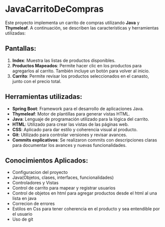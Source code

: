 # JavaCarritoDeCompras
Este proyecto implementa un carrito de compras utilizando **Java** y **Thymeleaf**. A continuación, se describen las características y herramientas utilizadas:

## Pantallas:
1. **Index**: Muestra las listas de productos disponibles.
2. **Productos Mapeados**: Permite hacer clic en los productos para agregarlos al carrito. También incluye un botón para volver al inicio.
3. **Carrito**: Permite revisar los productos seleccionados en el canasto, junto con el precio total.

## Herramientas utilizadas:
- **Spring Boot**: Framework para el desarrollo de aplicaciones Java.
- **Thymeleaf**: Motor de plantillas para generar vistas HTML.
- **Java**: Lenguaje de programación utilizado para la lógica del carrito.
- **HTML**: Utilizado para crear las vistas de las páginas web.
- **CSS**: Aplicado para dar estilo y coherencia visual al producto.
- **Git**: Utilizado para controlar versiones y revisar avances.
- **Commits explicativos**: Se realizaron commits con descripciones claras para documentar los avances y nuevas funcionalidades.

## Conocimientos Aplicados:
- Configuracion del proyecto
- Java(Objetos, clases, interfaces, funcionalidades)
- Controladores y Vistas
- Control de carrito para mapear y registrar usuarios
- Control de objetos en html para agregar productos desde el html al una lista en java
- Correcion de errores
- Estilos en Css para tener coherencia en el producto y sea entendible por el usuario
- Uso de git
